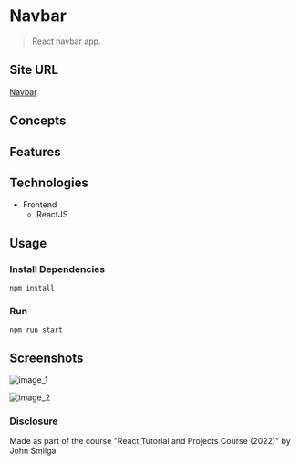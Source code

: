 # Navbar

> React navbar app.

## Site URL

[Navbar](https://oziv-navbar.netlify.app/)

## Concepts

## Features

## Technologies

- Frontend
  - ReactJS

## Usage

### Install Dependencies

```
npm install
```

### Run

```
npm run start
```

## Screenshots

![image_1](https://user-images.githubusercontent.com/89987476/184538360-f4f347f5-7ebd-4634-bcc2-7f48fa7a803c.png)

![image_2](https://user-images.githubusercontent.com/89987476/184538364-65b60726-cc90-42d7-b486-fbbf7ce8da4b.png)

### Disclosure

Made as part of the course "React Tutorial and Projects Course (2022)" by John Smilga
